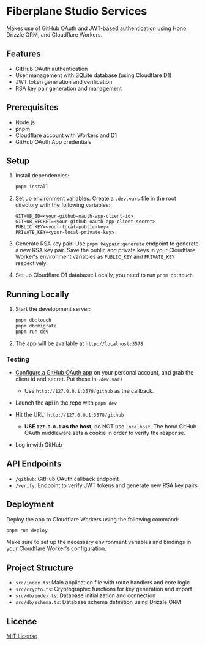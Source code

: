 # Fiberplane Studio Services

Makes use of GitHub OAuth and JWT-based authentication using Hono, Drizzle ORM, and Cloudflare Workers.

## Features

- GitHub OAuth authentication
- User management with SQLite database (using Cloudflare D1)
- JWT token generation and verification
- RSA key pair generation and management

## Prerequisites

- Node.js
- pnpm
- Cloudflare account with Workers and D1
- GitHub OAuth App credentials

## Setup

1. Install dependencies:
   ```sh
   pnpm install
   ```

2. Set up environment variables:
   Create a `.dev.vars` file in the root directory with the following variables:
   ```
   GITHUB_ID=<your-github-oauth-app-client-id>
   GITHUB_SECRET=<your-github-oauth-app-client-secret>
   PUBLIC_KEY=<your-local-public-key>
   PRIVATE_KEY=<your-local-private-key>
   ```

3. Generate RSA key pair:
   Use `pnpm keypair:generate` endpoint to generate a new RSA key pair. Save the public and private keys in your Cloudflare Worker's environment variables as `PUBLIC_KEY` and `PRIVATE_KEY` respectively.

4. Set up Cloudflare D1 database: 
   Locally, you need to run `pnpm db:touch`

## Running Locally

1. Start the development server:
   ```sh
   pnpm db:touch
   pnpm db:migrate
   pnpm run dev
   ```

2. The app will be available at `http://localhost:3578`

### Testing

- [Configure a GitHub OAuth app](https://docs.github.com/en/apps/oauth-apps/building-oauth-apps/creating-an-oauth-app) on your personal account, and grab the client id and secret. Put these in `.dev.vars`
  * Use `http://127.0.0.1:3578/github` as the callback.

- Launch the api in the repo with `pnpm dev`

- Hit the URL: `http://127.0.0.1:3578/github`
  * **USE `127.0.0.1` as the host**, do NOT use `localhost`. The hono GitHub OAuth middleware sets a cookie in order to verify the response.

- Log in with GitHub

## API Endpoints

- `/github`: GitHub OAuth callback endpoint
- `/verify`: Endpoint to verify JWT tokens and generate new RSA key pairs

## Deployment

Deploy the app to Cloudflare Workers using the following command:

```sh
pnpm run deploy
```

Make sure to set up the necessary environment variables and bindings in your Cloudflare Worker's configuration.

## Project Structure

- `src/index.ts`: Main application file with route handlers and core logic
- `src/crypto.ts`: Cryptographic functions for key generation and import
- `src/db/index.ts`: Database initialization and connection
- `src/db/schema.ts`: Database schema definition using Drizzle ORM

## License

[MIT License](LICENSE)
